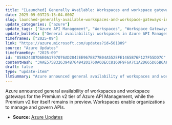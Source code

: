 ```yaml
---
title: "[Launched] Generally Available: Workspaces and workspace gateways in the Premium v2 tier of Azure API Management"
date: 2025-09-03T23:15:04.000Z
slug: launched-generally-available-workspaces-and-workspace-gateways-in-the-premium-v2-tier-of-azure-api-management
update_categories: ["azure"]
update_tags: ["Azure API Management", "Workspaces", "Workspace Gateways", "Premium v2", "General Availability", "Preview"]
update_bullets: ["General availability: workspaces in Azure API Management Premium v2.", "General availability: workspace gateways in Azure API Management Premium v2.", "Note: the Premium v2 tier remains in preview at the time of the announcement.", "Workspaces are intended to help organizations manage and govern APIs."]
timeframes: ["2025-09"]
link: "https://azure.microsoft.com/updates?id=501809"
source: "Azure Updates"
timeframeKey: "2025-09"
id: "858624387D6E0A1797076AD2042EE967E877B04A552EFE1465B76F127F55DD7C"
contentHash: "3AAE575B326394B76494201760A6DECC8160F9F6A7C1A2D665D65B6AF5118A3D"
draft: false
type: "update-item"
llmSummary: "Azure announced general availability of workspaces and workspace gateways for the Premium v2 tier of Azure API Management, while the Premium v2 tier itself remains in preview. Workspaces enable organizations to manage and govern APIs."
---
```


Azure announced general availability of workspaces and workspace gateways for the Premium v2 tier of Azure API Management, while the Premium v2 tier itself remains in preview. Workspaces enable organizations to manage and govern APIs.

- **Source:** [Azure Updates](https://azure.microsoft.com/updates?id=501809)
